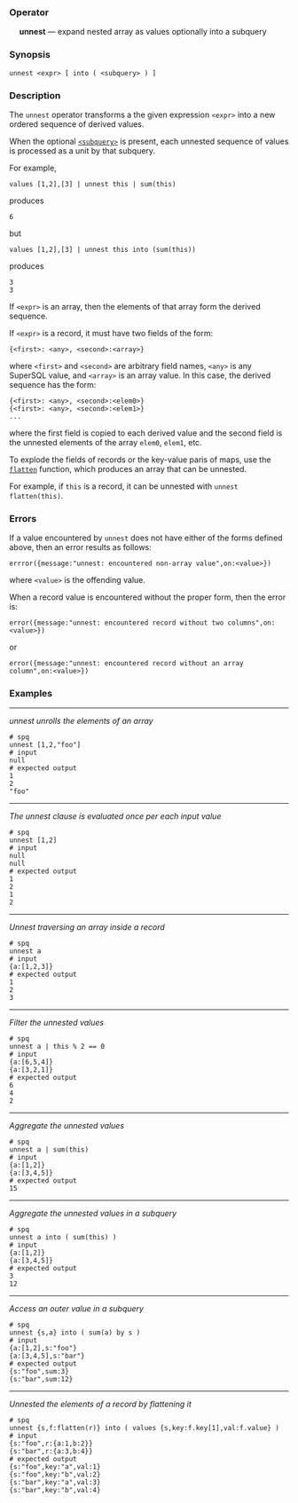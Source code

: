 ### Operator

&emsp; **unnest** &mdash; expand nested array as values optionally into a subquery


### Synopsis

```
unnest <expr> [ into ( <subquery> ) ]
```

### Description

The `unnest` operator transforms a the given expression
`<expr>` into a new ordered sequence of derived values.

When the optional [`<subquery>`](../subqueries.md) is present,
each unnested sequence of values is processed as a unit by that subquery.

For example,
```
values [1,2],[3] | unnest this | sum(this)
```
produces
```
6
```
but
```
values [1,2],[3] | unnest this into (sum(this))
```
produces
```
3
3
```

If `<expr>` is an array, then the elements of that array form the derived sequence.

If `<expr>` is a record, it must have two fields of the form:
```
{<first>: <any>, <second>:<array>}
```
where `<first>` and `<second>` are arbitrary field names, `<any>` is any 
SuperSQL value, and `<array>` is an array value.  In this case, the derived
sequence has the form:
```
{<first>: <any>, <second>:<elem0>}
{<first>: <any>, <second>:<elem1>}
...
```
where the first field is copied to each derived value and the second field is
the unnested elements of the array `elem0`, `elem1`, etc.

To explode the fields of records or the key-value paris of maps, use the  
[`flatten`](../functions/records/flatten.md) function, which produces an array that
can be unnested.

For example, if `this` is a record, it can be unnested with `unnest flatten(this)`.

### Errors

If a value encountered by `unnest` does not have either of the forms defined 
above, then an error results as follows:
```
errror({message:"unnest: encountered non-array value",on:<value>})
```
where `<value>` is the offending value.

When a record value is encountered without the proper form, then the error is:
```
error({message:"unnest: encountered record without two columns",on:<value>})
```
or 
```
error({message:"unnest: encountered record without an array column",on:<value>})
```

### Examples

---

_unnest unrolls the elements of an array_
```mdtest-spq
# spq
unnest [1,2,"foo"]
# input
null
# expected output
1
2
"foo"
```

---

_The unnest clause is evaluated once per each input value_
```mdtest-spq
# spq
unnest [1,2]
# input
null
null
# expected output
1
2
1
2
```

---

_Unnest traversing an array inside a record_
```mdtest-spq
# spq
unnest a
# input
{a:[1,2,3]}
# expected output
1
2
3
```

---

_Filter the unnested values_
```mdtest-spq
# spq
unnest a | this % 2 == 0
# input
{a:[6,5,4]}
{a:[3,2,1]}
# expected output
6
4
2
```

---

_Aggregate the unnested values_
```mdtest-spq
# spq
unnest a | sum(this)
# input
{a:[1,2]}
{a:[3,4,5]}
# expected output
15
```

---

_Aggregate the unnested values in a subquery_
```mdtest-spq
# spq
unnest a into ( sum(this) )
# input
{a:[1,2]}
{a:[3,4,5]}
# expected output
3
12
```

---

_Access an outer value in a subquery_
```mdtest-spq
# spq
unnest {s,a} into ( sum(a) by s )
# input
{a:[1,2],s:"foo"}
{a:[3,4,5],s:"bar"}
# expected output
{s:"foo",sum:3}
{s:"bar",sum:12}
```

---

_Unnested the elements of a record by flattening it_
```mdtest-spq
# spq
unnest {s,f:flatten(r)} into ( values {s,key:f.key[1],val:f.value} )
# input
{s:"foo",r:{a:1,b:2}}
{s:"bar",r:{a:3,b:4}}
# expected output
{s:"foo",key:"a",val:1}
{s:"foo",key:"b",val:2}
{s:"bar",key:"a",val:3}
{s:"bar",key:"b",val:4}
```
